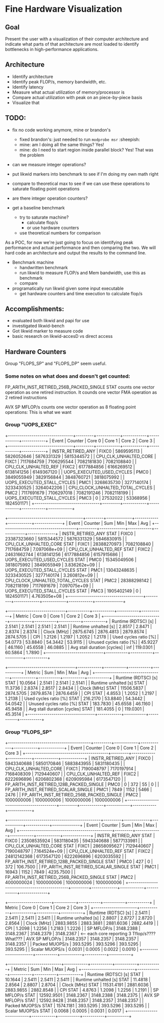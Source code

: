# Fine Hardware Visualization
## Goal
Present the user with a visualization of their computer architecture and
indicate what parts of that architecture are most loaded to identify
bottlenecks in high-performance applications.

## Architecture
 - Identify architecture
 - Identify peak FLOP/s, memory bandwidth, etc.
 - Identify latency
 - Measure what actual utilization of memory/processor is
 - Compare actual utilization with peak on an piece-by-piece basis
 - Visualize that

## TODO:
 - fix no code working anymore, mine or brandon's
   - fixed brandon's: just needed to run `modprobe msr` :sheepish:
   - mine: am I doing all the same things? Yes!
   - mine: do I need to start region inside parallel block? Yes! That was the
     problem
 - can we measure integer operations?

 - put likwid markers into benchmark to see if I'm doing my own math right
 - compare to theoretical max to see if we can use these operations to saturate
   floating point operations
 - are there integer operation counters?

 - get a baseline benchmark
   - try to saturate machine?
     - calculate flop/s
     - or use hardware counters
   - use theoretical numbers for comparison

As a POC, for now we're just going to focus on identifying peak performance and
actual performance and then comparing the two. We will hard code an
architecture and output the results to the command line. 

 - Benchmark machine
   - handwritten benchmark
   - run likwid to measure FLOP/s and Mem bandwidth, use this as benchmark
   - compare
 - programatically run likwid given some input executable
   - get hardware counters and time execution to calculate flop/s

## Accomplishments:
 - evaluated both likwid and papi for use
 - investigated likwid-bench
 - Got likwid marker to measure code
 - basic research on likwid-accesD vs direct access

## Hardware Counters
Group "FLOPS_SP" and "FLOPS_DP" seem useful.

### Some notes on what does and doesn't get counted:
FP_ARITH_INST_RETIRED_256B_PACKED_SINGLE STAT counts one vector operation as
one retired instruction. 
It counds one vector FMA operation as 2 retired instructions

AVX SP MFLOP/s counts one vector operation as 8 floating point operations: This
is what we want

### Group "UOPS_EXEC"
+---------------------------------+---------+------------+------------+------------+------------+
|              Event              | Counter |   Core 0   |   Core 1   |   Core 2   |   Core 3   |
+---------------------------------+---------+------------+------------+------------+------------+
|        INSTR_RETIRED_ANY        |  FIXC0  | 5869595113 | 5826052646 | 5876331329 | 5815344572 |
|      CPU_CLK_UNHALTED_CORE      |  FIXC1  | 7117684759 | 7106295544 | 7082181830 | 7082108840 |
|       CPU_CLK_UNHALTED_REF      |  FIXC2  | 6177884856 | 6166269512 | 6138141256 | 6149367120 |
|    UOPS_EXECUTED_USED_CYCLES    |   PMC0  | 3849055949 | 3829156844 | 3848760721 | 3818075992 |
|    UOPS_EXECUTED_STALL_CYCLES   |   PMC1  | 3268635730 | 3277140174 | 3233430525 | 3264042206 |
| CPU_CLOCK_UNHALTED_TOTAL_CYCLES |   PMC2  | 7117691679 | 7106297018 | 7082191246 | 7082118199 |
|    UOPS_EXECUTED_STALL_CYCLES   |   PMC3  |          0 |   27532022 |   53368956 | 1824501171 |
+---------------------------------+---------+------------+------------+------------+------------+

+--------------------------------------+---------+-------------+------------+------------+--------------+
|                 Event                | Counter |     Sum     |     Min    |     Max    |      Avg     |
+--------------------------------------+---------+-------------+------------+------------+--------------+
|        INSTR_RETIRED_ANY STAT        |  FIXC0  | 23387323660 | 5815344572 | 5876331329 |   5846830915 |
|      CPU_CLK_UNHALTED_CORE STAT      |  FIXC1  | 28388270973 | 7082108840 | 7117684759 | 7.097068e+09 |
|       CPU_CLK_UNHALTED_REF STAT      |  FIXC2  | 24631662744 | 6138141256 | 6177884856 |   6157915686 |
|    UOPS_EXECUTED_USED_CYCLES STAT    |   PMC0  | 15345049506 | 3818075992 | 3849055949 | 3.836262e+09 |
|    UOPS_EXECUTED_STALL_CYCLES STAT   |   PMC1  | 13043248635 | 3233430525 | 3277140174 | 3.260812e+09 |
| CPU_CLOCK_UNHALTED_TOTAL_CYCLES STAT |   PMC2  | 28388298142 | 7082118199 | 7117691679 | 7.097075e+09 |
|    UOPS_EXECUTED_STALL_CYCLES STAT   |   PMC3  |  1905402149 |          0 | 1824501171 | 4.763505e+08 |
+--------------------------------------+---------+-------------+------------+------------+--------------+

+-----------------------------+-----------+-----------+-----------+-----------+
|            Metric           |   Core 0  |   Core 1  |   Core 2  |   Core 3  |
+-----------------------------+-----------+-----------+-----------+-----------+
|     Runtime (RDTSC) [s]     |    2.5141 |    2.5141 |    2.5141 |    2.5141 |
|     Runtime unhalted [s]    |    2.8517 |    2.8471 |    2.8374 |    2.8374 |
|         Clock [MHz]         | 2875.6745 | 2876.4813 | 2879.8574 | 2874.5705 |
|             CPI             |    1.2126 |    1.2197 |    1.2052 |    1.2178 |
|    Used cycles ratio [%]    |   54.0773 |   53.8840 |   54.3442 |   53.9115 |
|   Unused cycles ratio [%]   |   45.9227 |   46.1160 |   45.6558 |   46.0885 |
| Avg stall duration [cycles] |    inf    |  119.0301 |   60.5864 |    1.7890 |
+-----------------------------+-----------+-----------+-----------+-----------+

+----------------------------------+------------+-----------+-----------+-----------+
|              Metric              |     Sum    |    Min    |    Max    |    Avg    |
+----------------------------------+------------+-----------+-----------+-----------+
|     Runtime (RDTSC) [s] STAT     |    10.0564 |    2.5141 |    2.5141 |    2.5141 |
|     Runtime unhalted [s] STAT    |    11.3736 |    2.8374 |    2.8517 |    2.8434 |
|         Clock [MHz] STAT         | 11506.5837 | 2874.5705 | 2879.8574 | 2876.6459 |
|             CPI STAT             |     4.8553 |    1.2052 |    1.2197 |    1.2138 |
|    Used cycles ratio [%] STAT    |   216.2170 |   53.8840 |   54.3442 |   54.0542 |
|   Unused cycles ratio [%] STAT   |   183.7830 |   45.6558 |   46.1160 |   45.9458 |
| Avg stall duration [cycles] STAT |   181.4055 |         0 |  119.0301 |   45.3514 |
+----------------------------------+------------+-----------+-----------+-----------+

### Group "FLOPS_SP"
+------------------------------------------+---------+------------+------------+------------+------------+
|                   Event                  | Counter |   Core 0   |   Core 1   |   Core 2   |   Core 3   |
+------------------------------------------+---------+------------+------------+------------+------------+
|             INSTR_RETIRED_ANY            |  FIXC0  | 5943340688 | 5850170846 | 5883843955 | 5831180435 |
|           CPU_CLK_UNHALTED_CORE          |  FIXC1  | 7190048797 | 7170197914 | 7168408309 | 7129440607 |
|           CPU_CLK_UNHALTED_REF           |  FIXC2  | 6222696896 | 6206802368 | 6209095984 | 6173547120 |
| FP_ARITH_INST_RETIRED_128B_PACKED_SINGLE |   PMC0  |          0 |        372 |         55 |          0 |
|    FP_ARITH_INST_RETIRED_SCALAR_SINGLE   |   PMC1  |       7849 |       1152 |       5466 |       2476 |
| FP_ARITH_INST_RETIRED_256B_PACKED_SINGLE |   PMC2  | 1000000006 | 1000000006 | 1000000006 | 1000000006 |
+------------------------------------------+---------+------------+------------+------------+------------+

+-----------------------------------------------+---------+-------------+------------+------------+--------------+
|                     Event                     | Counter |     Sum     |     Min    |     Max    |      Avg     |
+-----------------------------------------------+---------+-------------+------------+------------+--------------+
|             INSTR_RETIRED_ANY STAT            |  FIXC0  | 23508535924 | 5831180435 | 5943340688 |   5877133981 |
|           CPU_CLK_UNHALTED_CORE STAT          |  FIXC1  | 28658095627 | 7129440607 | 7190048797 | 7.164524e+09 |
|           CPU_CLK_UNHALTED_REF STAT           |  FIXC2  | 24812142368 | 6173547120 | 6222696896 |   6203035592 |
| FP_ARITH_INST_RETIRED_128B_PACKED_SINGLE STAT |   PMC0  |         427 |          0 |        372 |     106.7500 |
|    FP_ARITH_INST_RETIRED_SCALAR_SINGLE STAT   |   PMC1  |       16943 |       1152 |       7849 |    4235.7500 |
| FP_ARITH_INST_RETIRED_256B_PACKED_SINGLE STAT |   PMC2  |  4000000024 | 1000000006 | 1000000006 |   1000000006 |
+-----------------------------------------------+---------+-------------+------------+------------+--------------+

+----------------------+-----------+-----------+-----------+-----------+
|        Metric        |   Core 0  |   Core 1  |   Core 2  |   Core 3  |
+----------------------+-----------+-----------+-----------+-----------+
|  Runtime (RDTSC) [s] |    2.5411 |    2.5411 |    2.5411 |    2.5411 |
| Runtime unhalted [s] |    2.8807 |    2.8727 |    2.8720 |    2.8564 |
|      Clock [MHz]     | 2883.9855 | 2883.3881 | 2881.6036 | 2882.4419 |
|          CPI         |    1.2098 |    1.2256 |    1.2183 |    1.2226 |
|      SP MFLOP/s      | 3148.2388 | 3148.2367 | 3148.2379 | 3148.2367 | <-- each core reporting 3 Tflop/s???? What???
|    AVX SP MFLOP/s    | 3148.2357 | 3148.2357 | 3148.2357 | 3148.2357 |
|    Packed MUOPS/s    |  393.5295 |  393.5296 |  393.5295 |  393.5295 |
|    Scalar MUOPS/s    |    0.0031 |    0.0005 |    0.0022 |    0.0010 |
+----------------------+-----------+-----------+-----------+-----------+

+---------------------------+------------+-----------+-----------+-----------+
|           Metric          |     Sum    |    Min    |    Max    |    Avg    |
+---------------------------+------------+-----------+-----------+-----------+
|  Runtime (RDTSC) [s] STAT |    10.1644 |    2.5411 |    2.5411 |    2.5411 |
| Runtime unhalted [s] STAT |    11.4818 |    2.8564 |    2.8807 |    2.8704 |
|      Clock [MHz] STAT     | 11531.4191 | 2881.6036 | 2883.9855 | 2882.8548 |
|          CPI STAT         |     4.8763 |    1.2098 |    1.2256 |    1.2191 |
|      SP MFLOP/s STAT      | 12592.9501 | 3148.2367 | 3148.2388 | 3148.2375 |
|    AVX SP MFLOP/s STAT    | 12592.9428 | 3148.2357 | 3148.2357 | 3148.2357 |
|    Packed MUOPS/s STAT    |  1574.1181 |  393.5295 |  393.5296 |  393.5295 |
|    Scalar MUOPS/s STAT    |     0.0068 |    0.0005 |    0.0031 |    0.0017 |
+---------------------------+------------+-----------+-----------+-----------+


